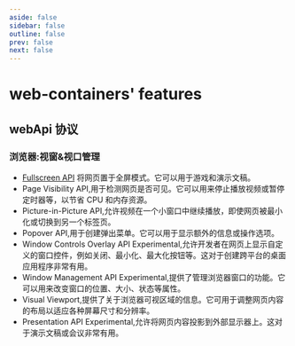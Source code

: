 ```yaml
---
aside: false
sidebar: false
outline: false
prev: false
next: false
---
```


# web-containers' features

## webApi 协议

### 浏览器:视窗&视口管理

- [Fullscreen API](/webapi/fullscreen.md) 将网页置于全屏模式。它可以用于游戏和演示文稿。
- Page Visibility API,用于检测网页是否可见。它可以用来停止播放视频或暂停定时器等，以节省 CPU 和内存资源。
- Picture-in-Picture API,允许视频在一个小窗口中继续播放，即使网页被最小化或切换到另一个标签页。
- Popover API,用于创建弹出菜单。它可以用于显示额外的信息或操作选项。
- Window Controls Overlay API Experimental,允许开发者在网页上显示自定义的窗口控件，例如关闭、最小化、最大化按钮等。这对于创建跨平台的桌面应用程序非常有用。
- Window Management API Experimental,提供了管理浏览器窗口的功能。它可以用来改变窗口的位置、大小、状态等属性。
- Visual Viewport,提供了关于浏览器可视区域的信息。它可用于调整网页内容的布局以适应各种屏幕尺寸和分辨率。
- Presentation API Experimental,允许将网页内容投影到外部显示器上。这对于演示文稿或会议非常有用。
